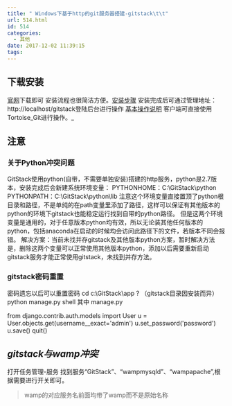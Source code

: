 ```yaml
---
title: " Windows下基于http的git服务器搭建-gitstack\t\t"
url: 514.html
id: 514
categories:
  - 其他
date: 2017-12-02 11:39:15
tags:
---
```


下载安装
----

[官网](https://gitstack.com/)下载即可 安装流程也很简洁方便。[安装步骤](https://gitstack.com/getting-started/) 安装完成后可通过管理地址：http://localhost/gitstack登陆后台进行操作 [基本操作说明](https://gitstack.com/web-repository-browsing/) 客户端可直接使用Tortoise_Git进行操作。_

注意
--

### 关于Python冲突问题

GitStack使用python(自带，不需要单独安装)搭建的http服务，python是2.7版本，安装完成后会新建系统环境变量： PYTHONHOME：C:\\GitStack\\python PYTHONPATH：C:\\GitStack\\python\\lib 注意这个环境变量直接置顶了python根目录和路径，不是单纯的在path变量里添加了路径，这样可以保证有其他版本的python的环境下gitstack也能稳定运行找到自带的python路径。 但是这两个环境变量是通用的，对于任意版本python均有效，所以无论装其他任何版本的python，包括anaconda在启动的时候均会访问此路径下的文件，若版本不同会报错。 解决方案：当前未找并存gitstack及其他版本python方案，暂时解决方法是，删除这两个变量可以正常使用其他版本python，添加以后需要重新启动gitstack服务才能正常使用gitstack，未找到并存方法。

### gitstack密码重置

密码遗忘以后可以重置密码 cd c:\\GitStack\\app ? （gitstack目录因安装而异） python manage.py shell 其中 manage.py

from django.contrib.auth.models import User
u = User.objects.get(username__exact='admin')
u.set_password('password')
u.save()
quit()

_gitstack与wamp冲突_
-----------------

打开任务管理-服务 找到服务“GitStack”、“wampmysqld”、“wampapache”,根据需要进行开关即可。

> wamp的对应服务名前面均带了wamp而不是原始名称